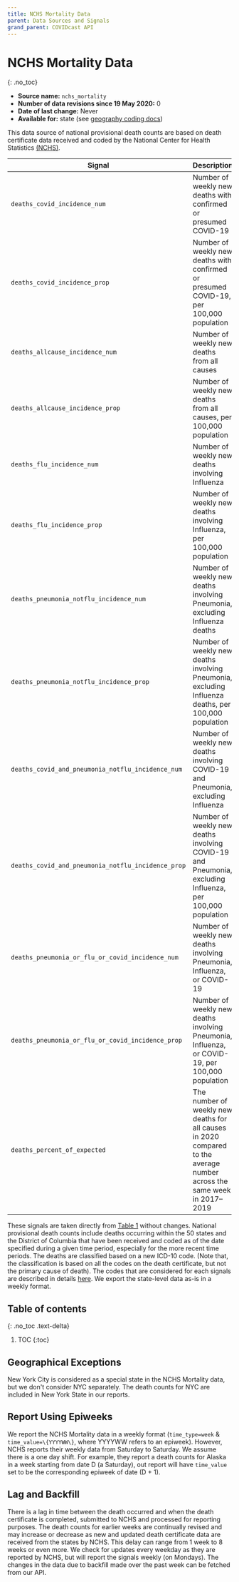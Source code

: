 ```yaml
---
title: NCHS Mortality Data
parent: Data Sources and Signals
grand_parent: COVIDcast API
---
```


# NCHS Mortality Data
{: .no_toc}

* **Source name:** `nchs_mortality`
* **Number of data revisions since 19 May 2020:** 0
* **Date of last change:** Never
* **Available for:** state (see [geography coding docs](../covidcast_geography.md))

This data source of national provisional death counts are based on death certificate data received and coded by the National Center for Health Statistics [(NCHS)](https://www.cdc.gov/nchs/nvss/vsrr/COVID19/index.htm). 

| Signal | Description |
| --- | --- |
| `deaths_covid_incidence_num` | Number of  weekly new deaths with confirmed or presumed COVID-19 |
| `deaths_covid_incidence_prop` | Number of weekly new deaths with confirmed or presumed COVID-19, per 100,000 population |
| `deaths_allcause_incidence_num` | Number of weekly new deaths from all causes |
| `deaths_allcause_incidence_prop` | Number of weekly new deaths from all causes, per 100,000 population |
| `deaths_flu_incidence_num` | Number of weekly new deaths involving Influenza |
| `deaths_flu_incidence_prop` | Number of weekly new deaths involving Influenza, per 100,000 population |
| `deaths_pneumonia_notflu_incidence_num` | Number of weekly new deaths involving Pneumonia, excluding Influenza deaths |
| `deaths_pneumonia_notflu_incidence_prop` | Number of weekly new deaths involving Pneumonia, excluding Influenza deaths, per 100,000 population |
| `deaths_covid_and_pneumonia_notflu_incidence_num`| Number of weekly new deaths involving COVID-19 and Pneumonia, excluding Influenza |
| `deaths_covid_and_pneumonia_notflu_incidence_prop`| Number of weekly new deaths involving COVID-19 and Pneumonia, excluding Influenza, per 100,000 population |
|`deaths_pneumonia_or_flu_or_covid_incidence_num`| Number of weekly new deaths involving Pneumonia, Influenza, or COVID-19|
|`deaths_pneumonia_or_flu_or_covid_incidence_prop`| Number of weekly new deaths involving Pneumonia, Influenza, or COVID-19, per 100,000 population|
|`deaths_percent_of_expected`| The number of weekly new deaths for all causes in 2020 compared to the average number across the same week in 2017–2019|

These signals are taken directly from [Table 1](https://www.cdc.gov/nchs/nvss/vsrr/COVID19/index.htm) without changes. National provisional death counts include deaths occurring within the 50 states and the District of Columbia that have been received and coded as of the date specified during a given time period, especially for the more recent time periods. The deaths are classified based on a new ICD-10 code. (Note that, the classification is based on all the codes on the death certificate, but not the primary cause of death). The codes that are considered for each signals are described in details [here](https://github.com/cmu-delphi/covidcast-indicators/blob/nchs_mortality/nchs_mortality/DETAILS.md#metrics-level-1-m1). We export the state-level data as-is in a weekly format. 

## Table of contents
{: .no_toc .text-delta}

1. TOC
{:toc}

## Geographical Exceptions

New York City is considered as a special state in the NCHS Mortality data, but we don't consider NYC separately. The death counts for NYC are included in New York State in our reports.

## Report Using Epiweeks

We report the NCHS Mortality data in a weekly format (`time_type=week` \& `time_value=\{YYYYWW\}`, where YYYYWW refers to an epiweek). However, NCHS reports their weekly data from Saturday to Saturday. We assume there is a one day shift. For example, they report a death counts for Alaska in a week starting from date D (a Saturday), out report will have `time_value` set to be the corresponding epiweek of date (D + 1).

## Lag and Backfill
There is a lag in time between the death occurred and when the death certificate is completed, submitted to NCHS and processed for reporting purposes. The death counts for earlier weeks are continually revised and may increase or decrease as new and updated death certificate data are received from the states by NCHS.  This delay can range from 1 week to 8 weeks or even more. We check for updates every weekday as they are reported by NCHS, but will report the signals weekly (on Mondays). The changes in the data due to backfill made over the past week can be fetched from our API.

